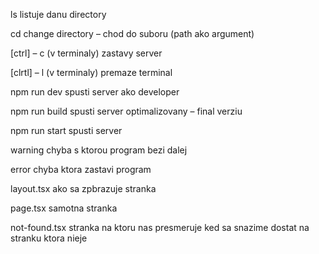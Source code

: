 ls
listuje danu directory

cd
change directory – chod do suboru (path ako argument)

[ctrl] – c	(v terminaly)
zastavy server

[clrtl] – l	(v terminaly)
premaze terminal

npm run dev
spusti server ako developer

npm run build
spusti server optimalizovany – final verziu

npm run start
spusti server

warning
chyba s ktorou program bezi dalej

error
chyba ktora zastavi program

layout.tsx
ako sa zpbrazuje stranka

page.tsx
samotna stranka

not-found.tsx
stranka na ktoru nas presmeruje ked sa snazime dostat na stranku ktora nieje





